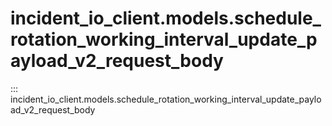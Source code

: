 # incident_io_client.models.schedule_rotation_working_interval_update_payload_v2_request_body

::: incident_io_client.models.schedule_rotation_working_interval_update_payload_v2_request_body
